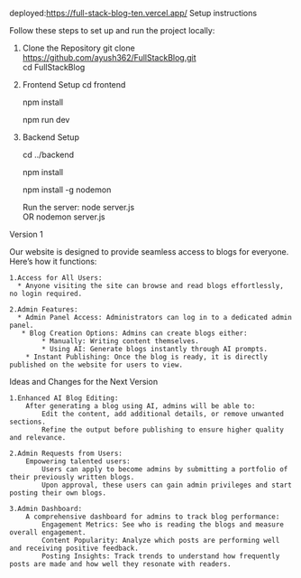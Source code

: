 deployed:https://full-stack-blog-ten.vercel.app/
Setup instructions

Follow these steps to set up and run the project locally:
1. Clone the Repository
    git clone https://github.com/ayush362/FullStackBlog.git  
    cd FullStackBlog  
2. Frontend Setup
    cd frontend  

    npm install  

    npm run dev  

3. Backend Setup

    cd ../backend  

    npm install  

    npm install -g nodemon  

    Run the server:
    node server.js  
        OR
    nodemon server.js  




Version 1

Our website is designed to provide seamless access to blogs for everyone. Here’s how it functions:

    1.Access for All Users:
      * Anyone visiting the site can browse and read blogs effortlessly, no login required.

    2.Admin Features:
      * Admin Panel Access: Administrators can log in to a dedicated admin panel.
       * Blog Creation Options: Admins can create blogs either:
            * Manually: Writing content themselves.
            * Using AI: Generate blogs instantly through AI prompts.
        * Instant Publishing: Once the blog is ready, it is directly published on the website for users to view.


Ideas and Changes for the Next Version

    1.Enhanced AI Blog Editing:
        After generating a blog using AI, admins will be able to:
            Edit the content, add additional details, or remove unwanted sections.
            Refine the output before publishing to ensure higher quality and relevance.

    2.Admin Requests from Users:
        Empowering talented users:
            Users can apply to become admins by submitting a portfolio of their previously written blogs.
            Upon approval, these users can gain admin privileges and start posting their own blogs.

    3.Admin Dashboard:
        A comprehensive dashboard for admins to track blog performance:
            Engagement Metrics: See who is reading the blogs and measure overall engagement.
            Content Popularity: Analyze which posts are performing well and receiving positive feedback.
            Posting Insights: Track trends to understand how frequently posts are made and how well they resonate with readers.



